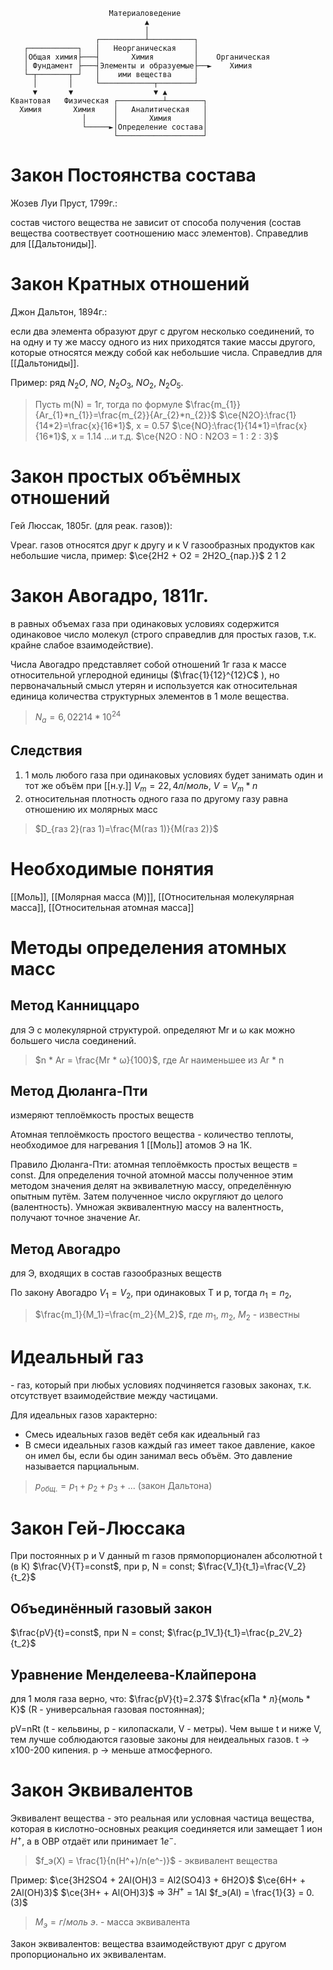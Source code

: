 ```
                      Материаловедение                    
                              ▲                           
                              │                           
                   ┌──────────┴──────────┐                
   ┌───────────┐   │   Неорганическая    │                
   │Общая химия├───┤       Химия         │    Органическая
   │ Фундамент ├───┤Элементы и образуемые├──►    Химия    
   └─┬───────┬─┘   │    ими вещества     │                
     │       │     └────────────┬────────┘                
     ▼       ▼                  ▼ ▲                       
Квантовая   Физическая ┌──────────┴────────┐              
  Химия       Химия    │   Аналитическая   │              
                │      │       Химия       │              
                └─────►│Определение состава│              
                       └───────────────────┘              
```
# Закон Постоянства состава

Жозев Луи Пруст, 1799г.:

состав чистого вещества не зависит от способа получения (состав вещества соотвествует соотношению масс элементов). Справедлив для [[Дальтониды]].
# Закон Кратных отношений

Джон Дальтон, 1894г.:

если два элемента образуют друг с другом несколько соединений, то на одну и ту же массу одного из них приходятся такие массы другого, которые относятся между собой как небольшие числа. Справедлив для [[Дальтониды]].

Пример: ряд $N_{2}O$, $NO$, $N_{2}O_{3}$, $NO_{2}$, $N_{2}O_{5}$. 

> Пусть m(N) = 1г, тогда по формуле $\frac{m_{1}}{Ar_{1}*n_{1}}=\frac{m_{2}}{Ar_{2}*n_{2}}$
$\ce{N2O}:\frac{1}{14*2}=\frac{x}{16*1}$, x = 0.57
$\ce{NO}:\frac{1}{14*1}=\frac{x}{16*1}$, x = 1.14
...и т.д. $\ce{N2O : NO : N2O3 = 1 : 2 : 3}$
# Закон простых объёмных отношений 

Гей Люссак, 1805г. (для реак. газов)):

Vреаг. газов относятся друг к другу и к V газообразных продуктов как небольшие числа, пример:
$\ce{2H2 + O2 = 2H2O_{пар.}}$ 
2         1       2
# Закон Авогадро, 1811г.

в равных объемах газа при одинаковых условиях содержится одинаковое число молекул (строго справедлив для простых газов, т.к. крайне слабое взаимодействие).

Числа Авогадро представляет собой отношений 1г газа к массе относительной углеродной единицы ($\frac{1}{12}^{12}C$ ), но первоначальный смысл утерян и используется как относительная единица количества структурных элементов в 1 моле вещества.
> $N_{a}=6,02214*10^{24}$
## Следствия

1) 1 моль любого газа при одинаковых условиях будет занимать один и тот же объём
при [[н.у.]] $V_m=22,4л/моль$, $V=V_m*n$
2) относительная плотность одного газа по другому газу равна отношению их молярных масс
> $D_{газ 2}(газ 1)=\frac{M(газ 1)}{M(газ 2)}$
# Необходимые понятия

[[Моль]], [[Молярная масса (M)]], [[Относительная молекулярная масса]], [[Относительная атомная масса]]
# Методы определения атомных масс
## Метод Канниццаро 

для Э с молекулярной структурой.
определяют Mr и ω как можно большего числа соединений.
> $n * Ar = \frac{Mr * ω}{100}$, где Ar наименьшее из Ar * n
## Метод Дюланга-Пти

измеряют теплоёмкость простых веществ

Атомная теплоёмкость простого вещества - количество теплоты, необходимое для нагревания 1 [[Моль]] атомов Э на 1К.

Правило Дюланга-Пти: атомная теплоёмкость простых веществ = const.
Для определения точной атомной массы полученное этим методом значения делят на эквивалетную массу, определённую опытным путём. Затем полученное число округляют до целого (валентность). Умножая эквивалентную массу на валентность, получают точное значение Ar.
## Метод Авогадро

для Э, входящих в состав газообразных веществ

По закону Авогадро $V_1=V_2$, при одинаковых T и p, тогда $n_1=n_2$,
> $\frac{m_1}{M_1}=\frac{m_2}{M_2}$, где $m_1$, $m_2$, $M_2$ - известны
# Идеальный газ

\- газ, который при любых условиях подчиняется газовых законах, т.к. отсутствует взаимодействие между частицами.

Для идеальных газов характерно:
* Смесь идеальных газов ведёт себя как идеальный газ
* В смеси идеальных газов каждый газ имеет такое давление, какое он имел бы, если бы один занимал весь объём. Это давление называется парциальным.
>$p_{общ.} = p_1 + p_2 + p_3 + ...$ (закон Дальтона)
# Закон Гей-Люссака

При постоянных p и V данный m газов прямопорционален абсолютной t (в К)
$\frac{V}{T}=const$, при p, N = const; $\frac{V_1}{t_1}=\frac{V_2}{t_2}$
## Объединённый газовый закон

$\frac{pV}{t}=const$, при N = const; $\frac{p_1V_1}{t_1}=\frac{p_2V_2}{t_2}$
## Уравнение Менделеева-Клайперона

для 1 моля газа верно, что:
$\frac{pV}{t}=2.37$ $\frac{кПа * л}{моль * К}$ (R - универсальная газовая постоянная);

pV=nRt (t - кельвины, p - килопаскали, V - метры).
Чем выше t и ниже V, тем лучше соблюдаются газовые законы для неидеальных газов.
t -> x100-200 кипения.
p -> меньше атмосферного.
# Закон Эквивалентов

Эквивалент вещества - это реальная или условная частица вещества, которая в кислотно-основных реакция соединяется или замещает 1 ион $H^+$, а в ОВР отдаёт или принимает 1$e^-$.

> $f_э(X) = \frac{1}{n(H^+)/n(e^-)}$ - эквивалент вещества

Пример:
$\ce{3H2SO4 + 2Al(OH)3 = Al2(SO4)3 + 6H2O}$
$\ce{6H+ + 2Al(OH)3}$
$\ce{3H+ + Al(OH)3}$ => $3H^+$ = 1Al
$f_э(Al) = \frac{1}{3} = 0.(3)$   

>$M_э = г/моль\:э.$ - масса эквивалента

Закон эквивалентов: вещества взаимодействуют друг с другом пропорционально их эквивалентам.

